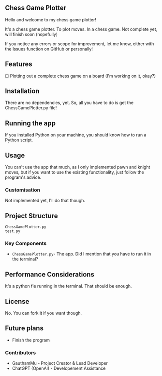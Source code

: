 ## Chess Game Plotter

Hello and welcome to my chess game plotter!

It's a chess game plotter. To plot moves. In a chess game. Not complete yet, will finish soon (hopefully)

If you notice any errors or scope for improvement, let me know, either with the Issues function on GitHub or personally!

## Features

☐ Plotting out a complete chess game on a board (I'm working on it, okay?)

## Installation

There are no dependencies, yet. So, all you have to do is get the ChessGamePlotter.py file!

## Running the app

If you installed Python on your machine, you should know how to run a Python script.

## Usage

You can't use the app that much, as I only implemented pawn and knight moves, but if you want to use the existing functionality, just follow the program's advice.

### Customisation

Not implemented yet, I'll do that though.

## Project Structure

```
ChessGamePlotter.py
test.py
```

### Key Components

- `ChessGamePlotter.py`- The app. Did I mention that you have to run it in the terminal?

## Performance Considerations

It's a python fle running in the terminal. That should be enough.

## License

No. You can fork it if you want though.

## Future plans

- Finish the program

### Contributors

- GauthamMu - Project Creator & Lead Developer
- ChatGPT (OpenAI) - Developement Assistance
